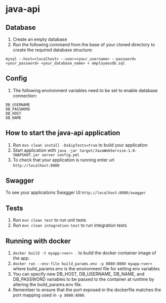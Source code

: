 # java-api

Database
---
1. Create an empty database
1. Run the following command from the base of your cloned directory to create the required database structure:
```
mysql --host=<localhost> --user=<your_username> --password=<your_password> <your_database_name> < employeesdb.sql
```

Config
---
1. The following environment variables need to be set to enable database connection:
```
DB_USERNAME
DB_PASSWORD
DB_HOST
DB_NAME
```

How to start the java-api application
---

1. Run `mvn clean install -DskipTests=true` to build your application
1. Start application with `java -jar target/JavaWebService-1.0-SNAPSHOT.jar server config.yml`
1. To check that your application is running enter url `http://localhost:8080`

Swagger
---

To see your applications Swagger UI `http://localhost:8080/swagger`

Tests
---

1. Run `mvn clean test` to run unit tests
2. Run `mvn clean integration-test` to run integration tests

Running with docker
---
1. `docker build -t myapp:<ver> .` to build the docker container image of the app. 
2. `docker run --env-file build_params.env -p 8080:8080 myapp:<ver>` where build_params.env is the environment file for setting env variables
3.  You can specify new DB_HOST, DB_USERNAME, DB_NAME, and DB_PASSWORD variables to be passed to the container at runtime by altering the build_params.env file.
4. Remember to ensure that the port exposed in the dockerfile matches the port mapping used in `-p 8080:8080`.
